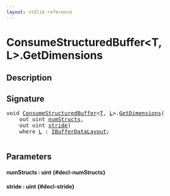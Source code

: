 ```yaml
---
layout: stdlib-reference
---
```


# ConsumeStructuredBuffer\<T, L\>\.GetDimensions

## Description





## Signature 

<pre>
<span class="code_keyword">void</span> <a href="/stdlib-reference/types/ConsumeStructuredBuffer/index" class="code_type">ConsumeStructuredBuffer</a>&lt;<a href="/stdlib-reference/types/ConsumeStructuredBuffer/index#typeparam-T" class="code_type">T</a>, <a href="/stdlib-reference/types/ConsumeStructuredBuffer/index#typeparam-L" class="code_type">L</a>&gt;.<a href="/stdlib-reference/types/ConsumeStructuredBuffer/GetDimensions">GetDimensions</a>(
    <span class="code_keyword">out</span> <span class="code_keyword">uint</span> <a href="/stdlib-reference/types/ConsumeStructuredBuffer/GetDimensions#decl-numStructs" class="code_param">numStructs</a>,
    <span class="code_keyword">out</span> <span class="code_keyword">uint</span> <a href="/stdlib-reference/types/ConsumeStructuredBuffer/GetDimensions#decl-stride" class="code_param">stride</a>)
    <span class='code_keyword'>where</span> <a href="/stdlib-reference/types/ConsumeStructuredBuffer/index#typeparam-L" class="code_type">L</a> : <a href="/stdlib-reference/interfaces/IBufferDataLayout/index">IBufferDataLayout</a>;

</pre>

## Parameters

#### numStructs  : uint {#decl-numStructs}
#### stride  : uint {#decl-stride}

